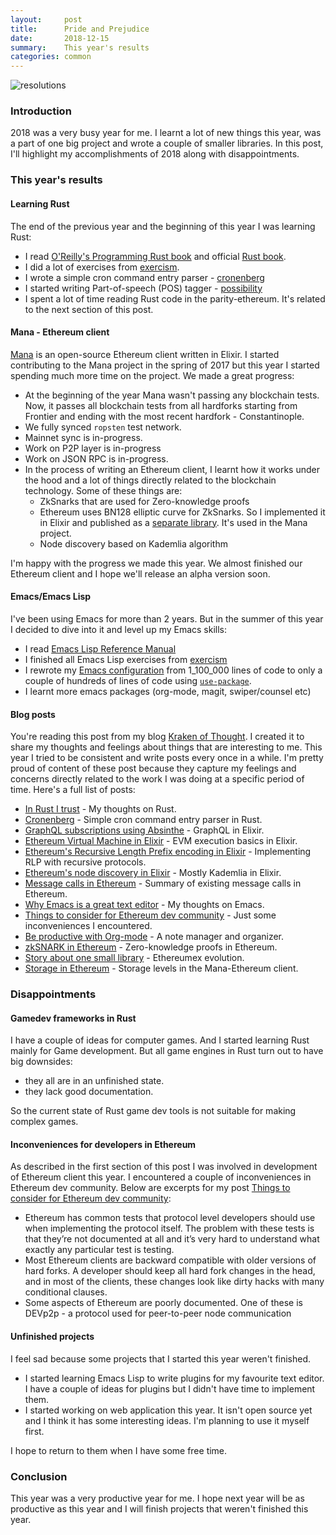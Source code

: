 ```yaml
---
layout:     post
title:      Pride and Prejudice
date:       2018-12-15
summary:    This year's results
categories: common
---
```


![resolutions](https://i.imgur.com/wJKftyQ.jpg)

### Introduction

2018 was a very busy year for me. I learnt a lot of new things this year, was a part of one big project and wrote a couple of smaller libraries. In this post, I'll highlight my accomplishments of 2018 along with disappointments.

### This year's results

#### Learning Rust

The end of the previous year and the beginning of this year I was learning Rust:

- I read [O'Reilly's Programming Rust book](http://shop.oreilly.com/product/0636920040385.do) and official [Rust book](https://doc.rust-lang.org/book/).
- I did a lot of exercises from [exercism](https://github.com/ayrat-playground/exercism_rust).
- I wrote a simple cron command entry parser - [cronenberg](https://github.com/ayrat555/cronenberg)
- I started writing Part-of-speech (POS) tagger - [possibility](https://github.com/ayrat555/possibility)
- I spent a lot of time reading Rust code in the parity-ethereum. It's related to the next section of this post.

#### Mana - Ethereum client

[Mana](https://github.com/mana-ethereum/mana) is an open-source Ethereum client written in Elixir. I started contributing to the Mana project in the spring of 2017 but this year I started spending much more time on the project. We made a great progress:

- At the beginning of the year Mana wasn't passing any blockchain tests. Now, it passes all blockchain tests from all hardforks starting from Frontier and ending with the most recent hardfork - Constantinople.
- We fully synced `ropsten` test network.
- Mainnet sync is in-progress.
- Work on P2P layer is in-progress
- Work on JSON RPC is in-progress.
- In the process of writing an Ethereum client, I learnt how it works under the hood and a lot of things directly related to the blockchain technology. Some of these things are:
  - ZkSnarks that are used for Zero-knowledge proofs
  - Ethereum uses BN128 elliptic curve for ZkSnarks. So I implemented it in Elixir and published as a [separate library](https://github.com/mana-ethereum/bn). It's used in the Mana project.
  - Node discovery based on Kademlia algorithm

I'm happy with the progress we made this year. We almost finished our Ethereum client and I hope we'll release an alpha version soon.

#### Emacs/Emacs Lisp

I've been using Emacs for more than 2 years. But in the summer of this year I decided to dive into it and level up my Emacs skills:

- I read [Emacs Lisp Reference Manual](https://www.gnu.org/software/emacs/manual/elisp.html)
- I finished all Emacs Lisp exercises from [exercism](https://github.com/ayrat-playground/exercism_elisp)
- I rewrote my [Emacs configuration](https://github.com/ayrat555/dot-emacs) from 1_100_000 lines of code to only a couple of hundreds of lines of code using [`use-package`](https://github.com/ayrat555/dot-emacs).
- I learnt more emacs packages (org-mode, magit, swiper/counsel etc)

#### Blog posts

You're reading this post from my blog [Kraken of Thought](https://www.badykov.com/). I created it to share my thoughts and feelings about things that are interesting to me. This year I tried to be consistent and write posts every once in a while. I'm pretty proud of сontent of these post because they capture my feelings and concerns directly related to the work I was doing at a specific period of time. Here's a full list of posts:

- [In Rust I trust](https://www.badykov.com/rust/2018/01/28/in-rust-i-trust/) - My thoughts on Rust.
- [Cronenberg](https://www.badykov.com/rust/2018/02/27/cronenberg/) - Simple cron command entry parser in Rust.
- [GraphQL subscriptions using Absinthe](https://www.badykov.com/elixir/2018/03/25/graphql-subscriptions-using-absinthe/) - GraphQL in Elixir.
- [Ethereum Virtual Machine in Elixir](https://www.badykov.com/elixir/2018/04/29/evm-basics/) - EVM execution basics in Elixir.
- [Ethereum's Recursive Length Prefix encoding in Elixir](https://www.badykov.com/elixir/2018/05/06/rlp/) - Implementing RLP with recursive protocols.
- [Ethereum's node discovery in Elixir](https://www.badykov.com/elixir/2018/06/02/node-discovery/) - Mostly Kademlia in Elixir.
- [Message calls in Ethereum](https://www.badykov.com/ethereum/2018/06/17/message-calls-in-ethereum/) - Summary of existing message calls in Ethereum.
- [Why Emacs is a great text editor](https://www.badykov.com/emacs/2018/07/31/why-emacs-is-a-great-editor/) - My thoughts on Emacs.
- [Things to consider for Ethereum dev community](https://www.badykov.com/ethereum/2018/08/11/things-to-consider-for-eth-dev-com/) - Just some inconveniences I encountered.
- [Be productive with Org-mode](https://www.badykov.com/emacs/2018/08/26/be-productive-with-org-mode/) - A note manager and organizer.
- [zkSNARK in Ethereum](https://www.badykov.com/ethereum/2018/09/15/zkSNARK-in-Ethereum/) - Zero-knowledge proofs in Ethereum.
- [Story about one small library](https://www.badykov.com/ethereum/2018/10/22/story-about-one-small-library/) - Ethereumex evolution.
- [Storage in Ethereum](https://www.badykov.com/ethereum/2018/11/10/storage-in-ethereum/) - Storage levels in the Mana-Ethereum client.

### Disappointments

#### Gamedev frameworks in Rust

I have a couple of ideas for computer games. And I started learning Rust mainly for Game development. But all game engines in Rust turn out to have big downsides:

- they all are in an unfinished state.
- they lack good documentation.

So the current state of Rust game dev tools is not suitable for making complex games.

#### Inconveniences for developers in Ethereum

As described in the first section of this post I was involved in development of Ethereum client this year. I encountered a couple of inconveniences in Ethereum dev community. Below are excerpts for my post [Things to consider for Ethereum dev community](https://www.badykov.com/ethereum/2018/08/11/things-to-consider-for-eth-dev-com/):

- Ethereum has common tests that protocol level developers should use when implementing the protocol itself. The problem with these tests is that they’re not documented at all and it’s very hard to understand what exactly any particular test is testing.
- Most Ethereum clients are backward compatible with older versions of hard forks. A developer should keep all hard fork changes in the head, and in most of the clients, these changes look like dirty hacks with many conditional clauses.
- Some aspects of Ethereum are poorly documented. One of these is DEVp2p - a protocol used for peer-to-peer node communication

#### Unfinished projects

I feel sad because some projects that I started this year weren't finished.

- I started learning Emacs Lisp to write plugins for my favourite text editor. I have a couple of ideas for plugins but I didn't have time to implement them.
- I started working on web application this year. It isn't open source yet and I think it has some interesting ideas. I'm planning to use it myself first.

I hope to return to them when I have some free time.

### Conclusion

This year was a very productive year for me. I hope next year will be as productive as this year and I will finish projects that weren't finished this year.
